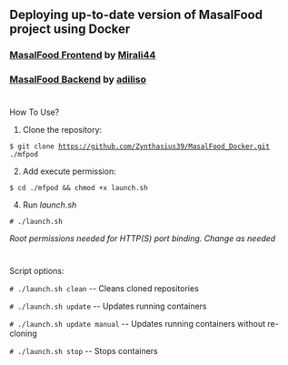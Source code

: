 ## Deploying up-to-date version of **MasalFood** project using Docker

### [MasalFood Frontend](https://github.com/Mirali44/MasalFood) by [Mirali44](https://github.com/Mirali44)
### [MasalFood Backend](https://github.com/adiliso/MasalFood) by [adiliso](https://github.com/adiliso)
#

How To Use?
1. Clone the repository:

<code>$ git clone https://github.com/Zynthasius39/MasalFood_Docker.git ./mfpod</code>

2. Add execute permission:

<code>$ cd ./mfpod && chmod +x launch.sh</code>

4. Run *launch.sh*

<code># ./launch.sh</code>

*Root permissions needed for HTTP(S) port binding. Change as needed*
#

Script options:

<code>\# ./launch.sh clean</code> -- Cleans cloned repositories

<code>\# ./launch.sh update</code> -- Updates running containers

<code>\# ./launch.sh update manual</code> -- Updates running containers without re-cloning

<code>\# ./launch.sh stop</code> -- Stops containers
#

